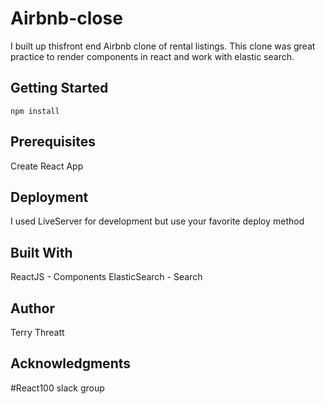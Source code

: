 # Airbnb-close

I built up thisfront end Airbnb clone of rental listings. This clone was great practice to render components in react and work with elastic search. 

## Getting Started

```npm install ```

## Prerequisites

Create React App

## Deployment
I used LiveServer for development but use your favorite deploy method


## Built With
ReactJS - Components
ElasticSearch - Search

## Author
Terry Threatt

## Acknowledgments
#React100 slack group
